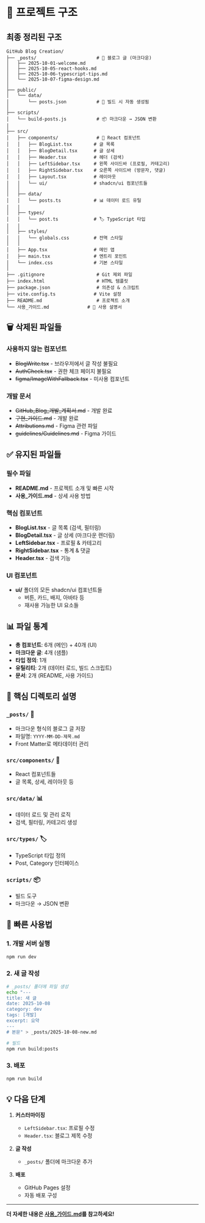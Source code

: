 # 📁 프로젝트 구조

## 최종 정리된 구조

```
GitHub Blog Creation/
├── _posts/                      # 📝 블로그 글 (마크다운)
│   ├── 2025-10-01-welcome.md
│   ├── 2025-10-05-react-hooks.md
│   ├── 2025-10-06-typescript-tips.md
│   └── 2025-10-07-figma-design.md
│
├── public/
│   └── data/
│       └── posts.json           # 🔄 빌드 시 자동 생성됨
│
├── scripts/
│   └── build-posts.js           # 📦 마크다운 → JSON 변환
│
├── src/
│   ├── components/              # 🎨 React 컴포넌트
│   │   ├── BlogList.tsx        # 글 목록
│   │   ├── BlogDetail.tsx      # 글 상세
│   │   ├── Header.tsx          # 헤더 (검색)
│   │   ├── LeftSidebar.tsx     # 왼쪽 사이드바 (프로필, 카테고리)
│   │   ├── RightSidebar.tsx    # 오른쪽 사이드바 (방문자, 댓글)
│   │   ├── Layout.tsx          # 레이아웃
│   │   └── ui/                 # shadcn/ui 컴포넌트들
│   │
│   ├── data/
│   │   └── posts.ts            # 📊 데이터 로드 유틸
│   │
│   ├── types/
│   │   └── post.ts             # 🏷️ TypeScript 타입
│   │
│   ├── styles/
│   │   └── globals.css         # 전역 스타일
│   │
│   ├── App.tsx                 # 메인 앱
│   ├── main.tsx                # 엔트리 포인트
│   └── index.css               # 기본 스타일
│
├── .gitignore                   # Git 제외 파일
├── index.html                   # HTML 템플릿
├── package.json                 # 의존성 & 스크립트
├── vite.config.ts              # Vite 설정
├── README.md                    # 프로젝트 소개
└── 사용_가이드.md              # 📖 사용 설명서
```

## 🗑️ 삭제된 파일들

### 사용하지 않는 컴포넌트
- ~~BlogWrite.tsx~~ - 브라우저에서 글 작성 불필요
- ~~AuthCheck.tsx~~ - 권한 체크 페이지 불필요
- ~~figma/ImageWithFallback.tsx~~ - 미사용 컴포넌트

### 개발 문서
- ~~GitHub_Blog_개발_계획서.md~~ - 개발 완료
- ~~구현_가이드.md~~ - 개발 완료
- ~~Attributions.md~~ - Figma 관련 파일
- ~~guidelines/Guidelines.md~~ - Figma 가이드

## ✅ 유지된 파일들

### 필수 파일
- **README.md** - 프로젝트 소개 및 빠른 시작
- **사용_가이드.md** - 상세 사용 방법

### 핵심 컴포넌트
- **BlogList.tsx** - 글 목록 (검색, 필터링)
- **BlogDetail.tsx** - 글 상세 (마크다운 렌더링)
- **LeftSidebar.tsx** - 프로필 & 카테고리
- **RightSidebar.tsx** - 통계 & 댓글
- **Header.tsx** - 검색 기능

### UI 컴포넌트
- **ui/** 폴더의 모든 shadcn/ui 컴포넌트들
  - 버튼, 카드, 배지, 아바타 등
  - 재사용 가능한 UI 요소들

## 📊 파일 통계

- **총 컴포넌트**: 6개 (메인) + 40개 (UI)
- **마크다운 글**: 4개 (샘플)
- **타입 정의**: 1개
- **유틸리티**: 2개 (데이터 로드, 빌드 스크립트)
- **문서**: 2개 (README, 사용 가이드)

## 🎯 핵심 디렉토리 설명

### `_posts/` 📝
- 마크다운 형식의 블로그 글 저장
- 파일명: `YYYY-MM-DD-제목.md`
- Front Matter로 메타데이터 관리

### `src/components/` 🎨
- React 컴포넌트들
- 글 목록, 상세, 레이아웃 등

### `src/data/` 📊
- 데이터 로드 및 관리 로직
- 검색, 필터링, 카테고리 생성

### `src/types/` 🏷️
- TypeScript 타입 정의
- Post, Category 인터페이스

### `scripts/` 📦
- 빌드 도구
- 마크다운 → JSON 변환

## 🚀 빠른 사용법

### 1. 개발 서버 실행
```bash
npm run dev
```

### 2. 새 글 작성
```bash
# _posts/ 폴더에 파일 생성
echo "---
title: 새 글
date: 2025-10-08
category: dev
tags: [개발]
excerpt: 요약
---
# 본문" > _posts/2025-10-08-new.md

# 빌드
npm run build:posts
```

### 3. 배포
```bash
npm run build
```

## 💡 다음 단계

1. **커스터마이징**
   - `LeftSidebar.tsx`: 프로필 수정
   - `Header.tsx`: 블로그 제목 수정

2. **글 작성**
   - `_posts/` 폴더에 마크다운 추가

3. **배포**
   - GitHub Pages 설정
   - 자동 배포 구성

---

**더 자세한 내용은 [사용_가이드.md](./사용_가이드.md)를 참고하세요!**

